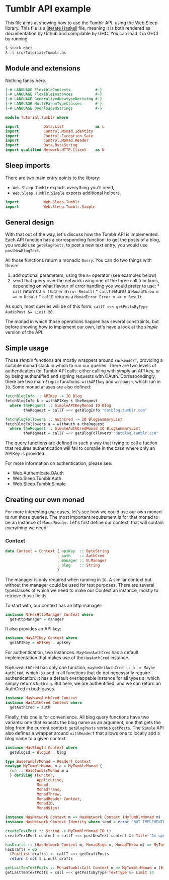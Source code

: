 # Tumblr API example

This file aims at showing how to use the Tumblr API, using the Web.Sleep
library. This file is a [literate Haskell](http://fixme.com) file, meaning it is
both rendered as documentation by Github and compilable by GHC. You can load it
in GHCI by running

```bash
$ stack ghci
λ :l src/Tutorial/Tumblr.hs
```


## Module and extensions

Nothing fancy here.

```haskell
{-# LANGUAGE FlexibleContexts           #-}
{-# LANGUAGE FlexibleInstances          #-}
{-# LANGUAGE GeneralizedNewtypeDeriving #-}
{-# LANGUAGE MultiParamTypeClasses      #-}
{-# LANGUAGE OverloadedStrings          #-}

module Tutorial.Tumblr where

import           Data.List              as L
import           Control.Monad.Identity
import           Control.Exception.Safe
import           Control.Monad.Reader
import           Data.ByteString
import qualified Network.HTTP.Client    as N
```

## Sleep imports

There are two main entry points to the library:
  * `Web.Sleep.Tumblr` exports everything you'll need,
  * `Web.Sleep.Tumblr.Simple` exports additional helpers.

```haskell
import           Web.Sleep.Tumblr
import           Web.Sleep.Tumblr.Simple
```

## General design

With that out of the way, let's discuss how the Tumblr API is implemented.  Each
API function has a corresponding function: to get the posts of a blog, you would
use `getBlogPosts`, to post a new text entry, you would use `postNewBlogText`.

All those functions return a monadic `Query`. You can do two things with those:
  1. add optional parameters, using the `&=` operator (see examples below)
  2. send that query over the network using one of the three call functions,
     depending on what flavour of error handling you would prefer to use:
    * `call` returns a `m (Either Error Result)`
    * `callT` returns a `MonadThrow m => m Result`
    * `callE` returns a `MonadError Error m => m Result`

As such, most queries will be of this form:
`callT =<< getPostsByType AudioPost &= Limit 20`.

The monad in which those operations happen has several constraints; but before
showing how to implement our own, let's have a look at the _simple_ version of
the API.


## Simple usage

Those _simple_ functions are mostly wrappers around `runReaderT`, providing a
suitable monad stack in which to run our queries. There are two levels of
authentication for Tumblr API calls: either calling with simply an API key, or
by being authentified and signing requests with OAuth. Correspondingly, there
are two main `Simple` functions: `withAPIkey` and `withAuth`, which run in
`IO`. Some monad aliases are also defined:

```haskell
fetchBlogInfo :: APIKey -> IO Blog
fetchBlogInfo k = withAPIKey k theRequest
  where theRequest :: SimpleAPIKeyMonad IO Blog
        theRequest = callT =<< getBlogInfo "datblog.tumblr.com"

fetchBlogFollowers :: AuthCred -> IO BlogSummaryList
fetchBlogFollowers a = withAuth a theRequest
  where theRequest :: SimpleAuthCredMonad IO BlogSummaryList
        theRequest = callT =<< getBlogFollowers "datblog.tumblr.com"
```

The query functions are defined in such a way that trying to call a fuction that
requires authentication will fail to compile in the case where only an APIKey is
provided.

For more information on authentication, please see:
  * Web.Authenticate.OAuth
  * Web.Sleep.Tumblr.Auth
  * Web.Sleep.Tumblr.Simple


## Creating our own monad

For more interesting use cases, let's see how we could use our own monad to run
those queries. The most important requirement is for that monad to be an
instance of `MonadReader`. Let's first define our context, that will contain
everything we need.

### Context

```haskell
data Context = Context { apiKey  :: ByteString
                       , auth    :: AuthCred
                       , manager :: N.Manager
                       , blog    :: String
                       }
```

The manager is only required when running in `IO`. A similar context but without
the manager could be used for test purposes. There are several typeclasses of
which we need to make our Context an instance, mostly to retrieve those fields.

To start with, our context has an http manager:

```haskell
instance N.HasHttpManager Context where
  getHttpManager = manager
```

It also provides an API key:

```haskell
instance HasAPIKey Context where
  getAPIKey = APIKey . apiKey
```

For authentication, two instances. `MayHaveAuthCred` has a default
implementation that makes use of the `HasAuthCred` instance.

`MayHaveAuthCred` has only one function,
`maybeGetAuthCred :: a -> Maybe AuthCred`, which is used in all functions that
do not necessarily require authentication. It has a default overlappable
instance for all types a, which simply returns `Nothing`. But here, we are
authentified, and we can return an AuthCred in both cases.

```haskell
instance MayHaveAuthCred Context
instance HasAuthCred Context where
  getAuthCred = auth
```

Finally, this one is for convenience. All blog query functions have two
variants: one that expects the blog name as an argument, one that gets the blog
from the current context: `getBlogPosts` versus `getPosts`. The `Simple` API
also defines a wrapper around `withReaderT` that allows one to locally add a
blog name to a given context.

```haskell
instance HasBlogId Context where
  getBlogId = BlogId . blog
```


```haskell
type BaseTumblrMonad = ReaderT Context
newtype MyTumblrMonad m a = MyTumblrMonad {
  run :: BaseTumblrMonad m a
  } deriving (Functor,
              Applicative,
              Monad,
              MonadTrans,
              MonadThrow,
              MonadReader Context,
              MonadIO,
              MonadSign)
```



```haskell
instance HasNetwork Context m => HasNetwork Context (MyTumblrMonad m)
instance HasNetwork Context Identity where send = error "NOT IMPLEMENTED LOL"
```


```haskell
createTextPost :: String -> MyTumblrMonad IO ()
createTextPost content = callT =<< postNewText content &= Title "An update!"

hasDrafts :: (HasNetwork Context m, MonadSign m, MonadThrow m) => MyTumblrMonad m Bool
hasDrafts = do
  (PostList drafts) <- callT =<< getDraftPosts
  return $ not $ L.null drafts

getLastTenTextPosts :: MonadTumblrCall Context m => MyTumblrMonad m (Either Error PostList)
getLastTenTextPosts = call =<< getPostsByType TextType &= Limit 10
```
